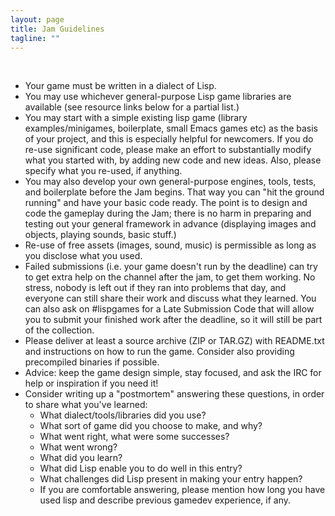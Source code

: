 ```yaml
---
layout: page
title: Jam Guidelines
tagline: ""
---
```


<br>

* Your game must be written in a dialect of Lisp.
* You may use whichever general-purpose Lisp game libraries are available (see resource links below for a partial list.)
* You may start with a simple existing lisp game (library examples/minigames, boilerplate, small Emacs games etc) as the basis of your project, and this is especially helpful for newcomers. If you do re-use significant code, please make an effort to substantially modify what you started with, by adding new code and new ideas. Also, please specify what you re-used, if anything.
* You may also develop your own general-purpose engines, tools, tests, and boilerplate before the Jam begins. That way you can "hit the ground running" and have your basic code ready. The point is to design and code the gameplay during the Jam; there is no harm in preparing and testing out your general framework in advance (displaying images and objects, playing sounds, basic stuff.)
* Re-use of free assets (images, sound, music) is permissible as long as you disclose what you used.
* Failed submissions (i.e. your game doesn't run by the deadline) can try to get extra help on the channel after the jam, to get them working. No stress, nobody is left out if they ran into problems that day, and everyone can still share their work and discuss what they learned. You can also ask on #lispgames for a Late Submission Code that will allow you to submit your finished work after the deadline, so it will still be part of the collection.
* Please deliver at least a source archive (ZIP or TAR.GZ) with README.txt and instructions on how to run the game. Consider also providing precompiled binaries if possible.
* Advice: keep the game design simple, stay focused, and ask the IRC for help or inspiration if you need it!
* Consider writing up a "postmortem" answering these questions, in order to share what you've learned:
  * What dialect/tools/libraries did you use?
  * What sort of game did you choose to make, and why?
  * What went right, what were some successes?
  * What went wrong?
  * What did you learn?
  * What did Lisp enable you to do well in this entry?
  * What challenges did Lisp present in making your entry happen?
  * If you are comfortable answering, please mention how long you have used lisp and describe previous gamedev experience, if any.
